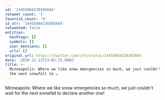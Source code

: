 ```yaml
---
id: '14455084230385664'
retweet_count: '1'
favorite_count: '0'
id_str: '14455084230385664'
retweeted: false
entities:
  hashtags: []
  symbols: []
  user_mentions: []
  urls: []
original_url: https://twitter.com/jth/status/14455084230385664
date: '2010-12-13T23:02:15.000Z'
title: >-
  Minneapolis: Where we like snow emergencies so much, we just couldn't wait for
  the next snowfall to …
---
```


Minneapolis: Where we like snow emergencies so much, we just couldn't wait for the next snowfall to declare another one!